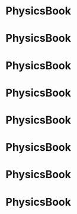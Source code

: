 # PhysicsBook
# PhysicsBook
# PhysicsBook
# PhysicsBook
# PhysicsBook
# PhysicsBook
# PhysicsBook
# PhysicsBook
